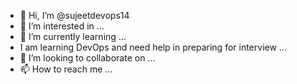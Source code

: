 - 👋 Hi, I’m @sujeetdevops14
- 👀 I’m interested in ...
- 🌱 I’m currently learning ...
- I am learning DevOps and need help in preparing for interview ...
- 💞️ I’m looking to collaborate on ...
- 📫 How to reach me ...

<!---
sujeetdevops14/sujeetdevops14 is a ✨ special ✨ repository because its `README.md` (this file) appears on your GitHub profile.
You can click the Preview link to take a look at your changes.
--->
